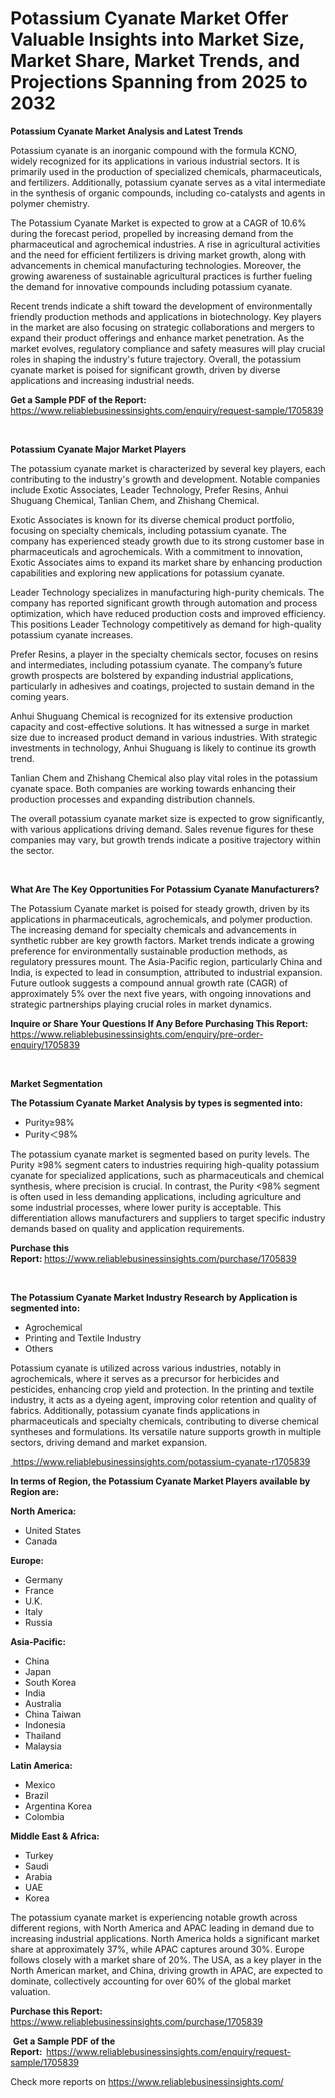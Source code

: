 <p><h1>Potassium Cyanate Market Offer Valuable Insights into Market Size, Market Share, Market Trends, and Projections Spanning from 2025 to 2032</h1></p><p><strong>Potassium Cyanate Market Analysis and Latest Trends</strong></p>
<p><p>Potassium cyanate is an inorganic compound with the formula KCNO, widely recognized for its applications in various industrial sectors. It is primarily used in the production of specialized chemicals, pharmaceuticals, and fertilizers. Additionally, potassium cyanate serves as a vital intermediate in the synthesis of organic compounds, including co-catalysts and agents in polymer chemistry.</p><p>The Potassium Cyanate Market is expected to grow at a CAGR of 10.6% during the forecast period, propelled by increasing demand from the pharmaceutical and agrochemical industries. A rise in agricultural activities and the need for efficient fertilizers is driving market growth, along with advancements in chemical manufacturing technologies. Moreover, the growing awareness of sustainable agricultural practices is further fueling the demand for innovative compounds including potassium cyanate.</p><p>Recent trends indicate a shift toward the development of environmentally friendly production methods and applications in biotechnology. Key players in the market are also focusing on strategic collaborations and mergers to expand their product offerings and enhance market penetration. As the market evolves, regulatory compliance and safety measures will play crucial roles in shaping the industry's future trajectory. Overall, the potassium cyanate market is poised for significant growth, driven by diverse applications and increasing industrial needs.</p></p>
<p><strong>Get a Sample PDF of the Report:&nbsp;</strong> <a href="https://www.reliablebusinessinsights.com/enquiry/request-sample/1705839?utm_campaign=3353&utm_medium=2&utm_source=Github&utm_content=ia&utm_term=27032025&utm_id=potassium-cyanate">https://www.reliablebusinessinsights.com/enquiry/request-sample/1705839</a></p>
<p>&nbsp;</p>
<p><strong>Potassium Cyanate Major Market Players</strong></p>
<p><p>The potassium cyanate market is characterized by several key players, each contributing to the industry's growth and development. Notable companies include Exotic Associates, Leader Technology, Prefer Resins, Anhui Shuguang Chemical, Tanlian Chem, and Zhishang Chemical.</p><p>Exotic Associates is known for its diverse chemical product portfolio, focusing on specialty chemicals, including potassium cyanate. The company has experienced steady growth due to its strong customer base in pharmaceuticals and agrochemicals. With a commitment to innovation, Exotic Associates aims to expand its market share by enhancing production capabilities and exploring new applications for potassium cyanate.</p><p>Leader Technology specializes in manufacturing high-purity chemicals. The company has reported significant growth through automation and process optimization, which have reduced production costs and improved efficiency. This positions Leader Technology competitively as demand for high-quality potassium cyanate increases.</p><p>Prefer Resins, a player in the specialty chemicals sector, focuses on resins and intermediates, including potassium cyanate. The company’s future growth prospects are bolstered by expanding industrial applications, particularly in adhesives and coatings, projected to sustain demand in the coming years.</p><p>Anhui Shuguang Chemical is recognized for its extensive production capacity and cost-effective solutions. It has witnessed a surge in market size due to increased product demand in various industries. With strategic investments in technology, Anhui Shuguang is likely to continue its growth trend.</p><p>Tanlian Chem and Zhishang Chemical also play vital roles in the potassium cyanate space. Both companies are working towards enhancing their production processes and expanding distribution channels. </p><p>The overall potassium cyanate market size is expected to grow significantly, with various applications driving demand. Sales revenue figures for these companies may vary, but growth trends indicate a positive trajectory within the sector.</p></p>
<p>&nbsp;</p>
<p><strong>What Are The Key Opportunities For Potassium Cyanate Manufacturers?</strong></p>
<p><p>The Potassium Cyanate market is poised for steady growth, driven by its applications in pharmaceuticals, agrochemicals, and polymer production. The increasing demand for specialty chemicals and advancements in synthetic rubber are key growth factors. Market trends indicate a growing preference for environmentally sustainable production methods, as regulatory pressures mount. The Asia-Pacific region, particularly China and India, is expected to lead in consumption, attributed to industrial expansion. Future outlook suggests a compound annual growth rate (CAGR) of approximately 5% over the next five years, with ongoing innovations and strategic partnerships playing crucial roles in market dynamics.</p></p>
<p><strong>Inquire or Share Your Questions If Any Before Purchasing This Report:</strong> <a href="https://www.reliablebusinessinsights.com/enquiry/pre-order-enquiry/1705839?utm_campaign=3353&utm_medium=2&utm_source=Github&utm_content=ia&utm_term=27032025&utm_id=potassium-cyanate">https://www.reliablebusinessinsights.com/enquiry/pre-order-enquiry/1705839</a></p>
<p>&nbsp;</p>
<p><strong>Market Segmentation</strong></p>
<p><strong>The Potassium Cyanate Market Analysis by types is segmented into:</strong></p>
<p><ul><li>Purity≥98%</li><li>Purity＜98%</li></ul></p>
<p><p>The potassium cyanate market is segmented based on purity levels. The Purity ≥98% segment caters to industries requiring high-quality potassium cyanate for specialized applications, such as pharmaceuticals and chemical synthesis, where precision is crucial. In contrast, the Purity <98% segment is often used in less demanding applications, including agriculture and some industrial processes, where lower purity is acceptable. This differentiation allows manufacturers and suppliers to target specific industry demands based on quality and application requirements.</p></p>
<p><strong>Purchase this Report:&nbsp;</strong><a href="https://www.reliablebusinessinsights.com/purchase/1705839?utm_campaign=3353&utm_medium=2&utm_source=Github&utm_content=ia&utm_term=27032025&utm_id=potassium-cyanate">https://www.reliablebusinessinsights.com/purchase/1705839</a></p>
<p>&nbsp;</p>
<p><strong>The Potassium Cyanate Market Industry Research by Application is segmented into:</strong></p>
<p><ul><li>Agrochemical</li><li>Printing and Textile Industry</li><li>Others</li></ul></p>
<p><p>Potassium cyanate is utilized across various industries, notably in agrochemicals, where it serves as a precursor for herbicides and pesticides, enhancing crop yield and protection. In the printing and textile industry, it acts as a dyeing agent, improving color retention and quality of fabrics. Additionally, potassium cyanate finds applications in pharmaceuticals and specialty chemicals, contributing to diverse chemical syntheses and formulations. Its versatile nature supports growth in multiple sectors, driving demand and market expansion.</p></p>
<p><a href="https://www.reliablebusinessinsights.com/potassium-cyanate-r1705839?utm_campaign=3353&utm_medium=2&utm_source=Github&utm_content=ia&utm_term=27032025&utm_id=potassium-cyanate">&nbsp;https://www.reliablebusinessinsights.com/potassium-cyanate-r1705839</a></p>
<p><strong>In terms of Region, the Potassium Cyanate Market Players available by Region are:</strong></p>
<p>
    <p> <strong> North America: </strong>
        <ul>
            <li>United States</li>
            <li>Canada</li>
        </ul>
        </p> 
    <p> <strong> Europe: </strong>
        <ul>
            <li>Germany</li>
            <li>France</li>
            <li>U.K.</li>
            <li>Italy</li>
            <li>Russia</li>
        </ul>
        </p> 
    <p> <strong> Asia-Pacific: </strong>
        <ul>
            <li>China</li>
            <li>Japan</li>
            <li>South Korea</li>
            <li>India</li>
            <li>Australia</li>
            <li>China Taiwan</li>
            <li>Indonesia</li>
            <li>Thailand</li>
            <li>Malaysia</li>
        </ul>
        </p> 
    <p> <strong> Latin America: </strong>
        <ul>
            <li>Mexico</li>
            <li>Brazil</li>
            <li>Argentina Korea</li>
            <li>Colombia</li>
        </ul>
        </p> 
    <p> <strong> Middle East & Africa: </strong>
        <ul>
            <li>Turkey</li>
            <li>Saudi</li>
            <li>Arabia</li>
            <li>UAE</li>
            <li>Korea</li>
        </ul>
    </p>
    </p>
<p><p>The potassium cyanate market is experiencing notable growth across different regions, with North America and APAC leading in demand due to increasing industrial applications. North America holds a significant market share at approximately 37%, while APAC captures around 30%. Europe follows closely with a market share of 20%. The USA, as a key player in the North American market, and China, driving growth in APAC, are expected to dominate, collectively accounting for over 60% of the global market valuation.</p></p>
<p><strong>Purchase this Report: </strong><a href="https://www.reliablebusinessinsights.com/purchase/1705839?utm_campaign=3353&utm_medium=2&utm_source=Github&utm_content=ia&utm_term=27032025&utm_id=potassium-cyanate">https://www.reliablebusinessinsights.com/purchase/1705839</a></p>
<p>&nbsp;<strong>Get a Sample PDF of the Report:&nbsp;&nbsp;</strong><a href="https://www.reliablebusinessinsights.com/enquiry/request-sample/1705839?utm_campaign=3353&utm_medium=2&utm_source=Github&utm_content=ia&utm_term=27032025&utm_id=potassium-cyanate">https://www.reliablebusinessinsights.com/enquiry/request-sample/1705839</a></p>
<p><strong></strong></p>
<p>Check more reports on <a href="https://www.reliablebusinessinsights.com/?utm_campaign=3353&utm_medium=2&utm_source=Github&utm_content=ia&utm_term=27032025&utm_id=potassium-cyanate">https://www.reliablebusinessinsights.com/</a></p>